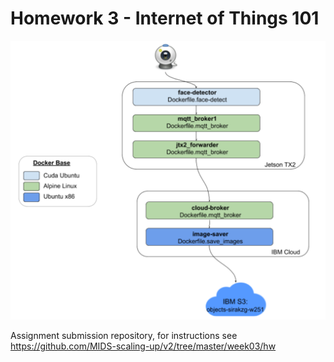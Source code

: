 # Homework 3 - Internet of Things 101


![Submission Diagram](HWeek3-diagram.png)


Assignment submission repository, for instructions see https://github.com/MIDS-scaling-up/v2/tree/master/week03/hw



